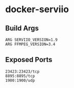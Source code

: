 # docker-serviio

## Build Args
```
ARG SERVIIO_VERSION=1.9
ARG FFMPEG_VERSION=3.4
```

## Exposed Ports
```
23423:23423/tcp
8895:8895/tcp
1900:1900/udp
```
